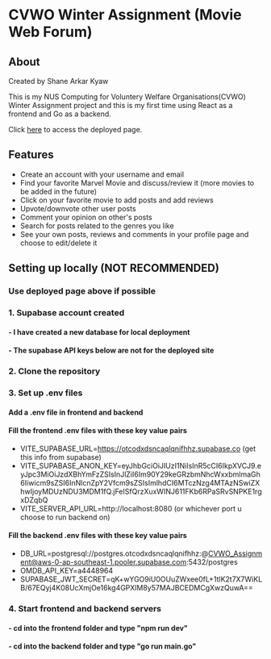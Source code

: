 # CVWO Winter Assignment (Movie Web Forum)

## About
Created by Shane Arkar Kyaw

This is my NUS Computing for Voluntery Welfare Organisations(CVWO) Winter Assignment project and this is my first time using React as a frontend and Go as a backend.

Click [here](https://cvwo-assignment-c89r.onrender.com/) to access the deployed page.

## Features
- Create an account with your username and email
- Find your favorite Marvel Movie and discuss/review it (more movies to be added in the future)
- Click on your favorite movie to add posts and add reviews
- Upvote/downvote other user posts
- Comment your opinion on other's posts
- Search for posts related to the genres you like
- See your own posts, reviews and comments in your profile page and choose to edit/delete it
  
## Setting up locally (NOT RECOMMENDED)
### Use deployed page above if possible
### 1. Supabase account created
#### - I have created a new database for local deployment
#### - The supabase API keys below are not for the deployed site
### 2. Clone the repository
### 3. Set up .env files
#### Add a .env file in frontend and backend
#### Fill the frontend .env files with these key value pairs
- VITE_SUPABASE_URL=https://otcodxdsncaqlqnifhhz.supabase.co (get this info from supabase)
- VITE_SUPABASE_ANON_KEY=eyJhbGciOiJIUzI1NiIsInR5cCI6IkpXVCJ9.eyJpc3MiOiJzdXBhYmFzZSIsInJlZiI6Im90Y29keGRzbmNhcWxxbmlmaGh6Iiwicm9sZSI6InNlcnZpY2Vfcm9sZSIsImlhdCI6MTczNzg4MTAzNSwiZXhwIjoyMDUzNDU3MDM1fQ.jFeISfQrzXuxWINJ611FKb6RPaSRvSNPKE1rgxDZqbQ 
- VITE_SERVER_API_URL=http://localhost:8080 (or whichever port u choose to run backend on)
#### Fill the backend .env files with these key value pairs
- DB_URL=postgresql://postgres.otcodxdsncaqlqnifhhz:@CVWO_Assignment@aws-0-ap-southeast-1.pooler.supabase.com:5432/postgres
- OMDB_API_KEY=a4448964
- SUPABASE_JWT_SECRET=qK+wYGO9iU0OUuZWxee0fL+1tlK2t7X7WiKLB/67EQyj4K08UcXmjOe16kg4GPXlM8y57MAJBCEDMCgXwzQuwA==
### 4. Start frontend and backend servers
#### - cd into the frontend folder and type "npm run dev"
#### - cd into the backend folder and type "go run main.go"
